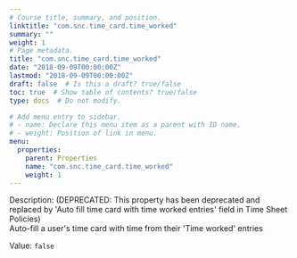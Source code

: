 ```yaml
---
# Course title, summary, and position.
linktitle: "com.snc.time_card.time_worked"
summary: ""
weight: 1
# Page metadata.
title: "com.snc.time_card.time_worked"
date: "2018-09-09T00:00:00Z"
lastmod: "2018-09-09T00:00:00Z"
draft: false  # Is this a draft? true/false
toc: true  # Show table of contents? true/false
type: docs  # Do not modify.

# Add menu entry to sidebar.
# - name: Declare this menu item as a parent with ID name.
# - weight: Position of link in menu.
menu:
  properties:
    parent: Properties
    name: "com.snc.time_card.time_worked"
    weight: 1
---
```


Description: (DEPRECATED: This property has been deprecated and replaced by 'Auto fill time card with time worked entries' field in Time Sheet Policies) </br>
Auto-fill a user's time card with time from their 'Time worked' entries


Value: `false`